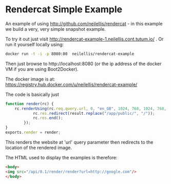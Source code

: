 Rendercat Simple Example
========================

An example of using http://github.com/neilellis/rendercat - in this example we build a very, very simple snapshot example.

To try it out just visit http://rendercat-example-1.neilellis.cont.tutum.io/ . Or run it yourself locally using:

```bash
docker run -t -i -p 8080:80  neilellis/rendercat-example
```

Then just browse to http://localhost:8080 (or the ip address of the docker VM if you are using Boot2Docker).

The docker image is at: https://registry.hub.docker.com/u/neilellis/rendercat-example/


The code is basically just

```javascript
function render(rc) {
    rc.renderUsing(rc.req.query.url, 0, "en_GB", 1024, 768, 1024, 768, "png", "", function (result) {
            rc.res.redirect(result.replace("/app/public/", "/"));
            rc.res.end();
        });
}
exports.render = render;
```

This renders the website at 'url' query parameter then redirects to the location of the rendered image.


The HTML used to display the examples is therefore:

```html
<body>
<img src="/api/0.1/render/render?url=http://google.com"/>
</body>
```



